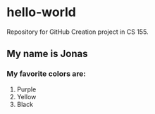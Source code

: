 # hello-world
Repository for GitHub Creation project in CS 155.

## My name is Jonas
### My favorite colors are:
1. Purple
2. Yellow
3. Black

